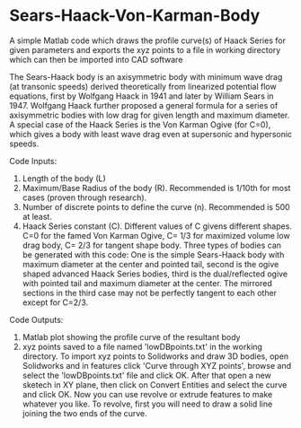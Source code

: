 # Sears-Haack-Von-Karman-Body
A simple Matlab code which draws the profile curve(s) of Haack Series for given parameters and exports the xyz points to a file in working directory which can then be imported into CAD software

The Sears-Haack body is an axisymmetric body with minimum wave drag (at transonic speeds) derived theoretically from linearized potential flow equations, first by Wolfgang Haack in 1941 and later by William Sears in 1947.
Wolfgang Haack further proposed a general formula for a series of axisymmetric bodies with low drag for given length and maximum diameter. A special case of the Haack Series is the Von Karman Ogive (for C=0), which gives a body with least wave drag even at supersonic and hypersonic speeds.

Code Inputs:
1. Length of the body (L)
2. Maximum/Base Radius of the body (R). Recommended is 1/10th for most cases (proven through research).
3. Number of discrete points to define the curve (n). Recommended is 500 at least.
4. Haack Series constant (C). Different values of C givens different shapes. C=0 for the famed Von Karman Ogive, C= 1/3 for maximized volume low drag body, C= 2/3 for tangent shape body.
Three types of bodies can be generated with this code: One is the simple Sears-Haack body with maximum diameter at the center and pointed tail, second is the ogive shaped advanced Haack Series bodies, third is the dual/reflected ogive with pointed tail and maximum diameter at the center. The mirrored sections in the third case may not be perfectly tangent to each other except for C=2/3.

Code Outputs:
1. Matlab plot showing the profile curve of the resultant body
2. xyz points saved to a file named 'lowDBpoints.txt' in the working directory.
To import xyz points to Solidworks and draw 3D bodies, open Solidworks and in features click 'Curve through XYZ points', browse and select the 'lowDBpoints.txt' file and click OK. After that open a new sketech in XY plane, then click on Convert Entities and select the curve and click OK. Now you can use revolve or extrude features to make whatever you like. To revolve, first you will need to draw a solid line joining the two ends of the curve.
